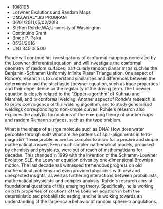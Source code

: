 
* 1068105
* Loewner Evolutions and Random Maps
* DMS,ANALYSIS PROGRAM
* 06/01/2011,05/02/2013
* Steffen Rohde,WA,University of Washington
* Continuing Grant
* Bruce P. Palka
* 05/31/2016
* USD 345,005.00

Rohde will continue his investigations of conformal mappings generated by the
Loewner differential equation, and will investigate the conformal geometry of
random surfaces, particularly random planar maps such as the Benjamini-Schramm
Uniformly Infinite Planar Triangulation. One aspect of Rohde's research is to
understand similarities and differences between the deterministic and the
stochastic Loewner equation, such as trace properties and their dependence on
the regularity of the driving term. The Loewner equation is closely related to
the "Zipper-algorithm" of Kuhnau and Marshall, and to conformal welding. Another
aspect of Rohde's research is to prove convergence of this welding algorithm,
and to study generalized weldings corresponding to non-simple curves. Rohde's
research also explores the analytic foundations of the emerging theory of random
maps and random Riemann surfaces, such as the type problem.

What is the shape of a large molecule such as DNA? How does water percolate
through soil? What are the patterns of spin-alignments in ferro-magnets? These
problems are too complex to allow for a precise and simple mathematical answer.
Even much simpler mathematical models, proposed by chemists and physicists, were
out of reach of mathematicians for decades. This changed in 1999 with the
invention of the Schramm-Loewner Evolution SLE, the Loewner equation driven by
one-dimensional Brownian motion. The last decade has witnessed tremendous
progress on old mathematical problems and even provided physicists with new and
unexpected insights, as well as furthering interactions between probabilists,
mathematical physicists, and complex analysts. Rohde's research aims at
foundational questions of this emerging theory. Specifically, he is working on
path properties of solutions of the Loewner equation in both the deterministic
and probabilistic setting, and he is working towards an understanding of the
large-scale behavior of random sphere-triangulations.
